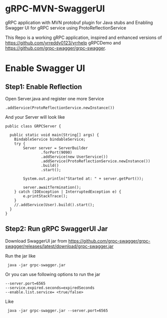 # gRPC-MVN-SwaggerUI

gRPC application with MVN protobuf plugin for Java stubs and Enabling Swagger UI for gRPC service using ProtoReflectionService

This Repo is a working gRPC application, inspired and enhanced versions of https://github.com/yrreddy0123/yrrhelp gRPCDemo and https://github.com/grpc-swagger/grpc-swagger.



# Enable Swagger UI
## Step1: Enable Reflection

Open Server.java and register one more Service 

    .addService(ProtoReflectionService.newInstance())

And your Server will look like 

    public class GRPCServer {

      public static void main(String[] args) {
        BindableService bindableService;
        try {
            Server server = ServerBuilder
                    .forPort(9090)
                    .addService(new UserService())
                    .addService(ProtoReflectionService.newInstance())
                    .build()
                    .start();

            System.out.println("Started at: " + server.getPort());

            server.awaitTermination();
        } catch (IOException | InterruptedException e) {
            e.printStackTrace();
        }
        //.addService(User).build().start();
      }
    }


## Step2: Run gRPC SwaggerUI Jar 

Download SwaggerUI jar from https://github.com/grpc-swagger/grpc-swagger/releases/latest/download/grpc-swagger.jar 

Run the jar like 
      
     java -jar grpc-swagger.jar
     
Or you can use following options to run the jar 

    --server.port=6565
    --service.expired.seconds=expiredSeconds
    --enable.list.service= <true/false>

Like
      
     java -jar grpc-swagger.jar --server.port=6565
     
     
     
 

